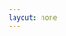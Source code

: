 ```yaml
---
layout: none
---
```


<script setup>
  import { onMounted } from 'vue';
  import PageA from './a.html?raw';

  onMounted(async () => {
    const { default: useApp } = await import('./app.js');
    useApp().then(app => app.$update());
  });

</script>

<div v-html="PageA" />
